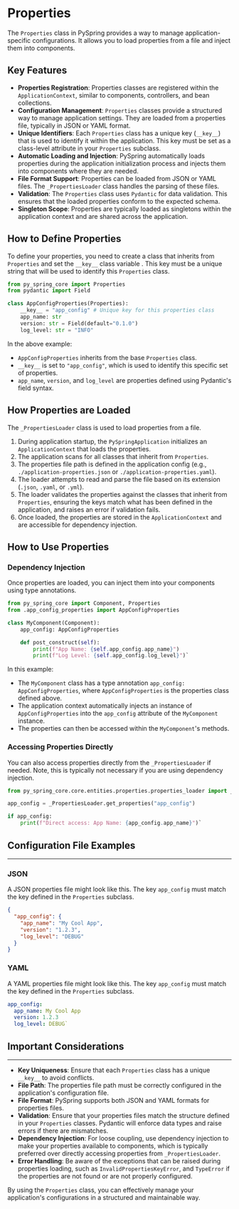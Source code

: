 # Properties

The `Properties` class in PySpring provides a way to manage application-specific configurations. It allows you to load properties from a file and inject them into components.

## Key Features

*   **Properties Registration**: Properties classes are registered within the `ApplicationContext`, similar to components, controllers, and bean collections.
*   **Configuration Management**:  `Properties` classes provide a structured way to manage application settings. They are loaded from a properties file, typically in JSON or YAML format.
*  **Unique Identifiers**: Each `Properties` class has a unique key (`__key__`) that is used to identify it within the application. This key must be set as a class-level attribute in your `Properties` subclass.
*   **Automatic Loading and Injection**: PySpring automatically loads properties during the application initialization process and injects them into components where they are needed.
*   **File Format Support**: Properties can be loaded from JSON or YAML files. The `_PropertiesLoader` class handles the parsing of these files.
*   **Validation**: The `Properties` class uses `Pydantic` for data validation. This ensures that the loaded properties conform to the expected schema.
*  **Singleton Scope**: Properties are typically loaded as singletons within the application context and are shared across the application.

## How to Define Properties

To define your properties, you need to create a class that inherits from `Properties` and set the `__key__` class variable . This key must be a unique string that will be used to identify this `Properties` class.

```py
from py_spring_core import Properties
from pydantic import Field

class AppConfigProperties(Properties):
    __key__ = "app_config" # Unique key for this properties class
    app_name: str
    version: str = Field(default="0.1.0")
    log_level: str = "INFO"
```

In the above example:

-   `AppConfigProperties` inherits from the base `Properties` class.
-   `__key__` is set to `"app_config"`, which is used to identify this specific set of properties.
-   `app_name`, `version`, and `log_level` are properties defined using Pydantic's field syntax.

How Properties are Loaded
-------------------------

The `_PropertiesLoader` class is used to load properties from a file.

1.  During application startup, the `PySpringApplication` initializes an `ApplicationContext` that loads the properties.
2.  The application scans for all classes that inherit from `Properties`.
3.  The properties file path is defined in the application config (e.g., `./application-properties.json` or `./application-properties.yaml`).
4.  The loader attempts to read and parse the file based on its extension (`.json`, `.yaml`, or `.yml`).
5.  The loader validates the properties against the classes that inherit from `Properties`, ensuring the keys match what has been defined in the application, and raises an error if validation fails.
6.  Once loaded, the properties are stored in the `ApplicationContext` and are accessible for dependency injection.

How to Use Properties
---------------------

### Dependency Injection

Once properties are loaded, you can inject them into your components using type annotations.

```py
from py_spring_core import Component, Properties
from .app_config_properties import AppConfigProperties

class MyComponent(Component):
    app_config: AppConfigProperties

    def post_construct(self):
        print(f"App Name: {self.app_config.app_name}")
        print(f"Log Level: {self.app_config.log_level}")`
```
In this example:

-   The `MyComponent` class has a type annotation `app_config: AppConfigProperties`, where `AppConfigProperties` is the properties class defined above.
-   The application context automatically injects an instance of `AppConfigProperties` into the `app_config` attribute of the `MyComponent` instance.
-   The properties can then be accessed within the `MyComponent`'s methods.

### Accessing Properties Directly

You can also access properties directly from the `_PropertiesLoader` if needed. Note, this is typically not necessary if you are using dependency injection.

```py
from py_spring_core.core.entities.properties.properties_loader import _PropertiesLoader

app_config = _PropertiesLoader.get_properties("app_config")

if app_config:
    print(f"Direct access: App Name: {app_config.app_name}")`

```
## Configuration File Examples
---------------------------

### JSON

A JSON properties file might look like this. The key `app_config` must match the key defined in the `Properties` subclass.


```json 
{
  "app_config": {
    "app_name": "My Cool App",
    "version": "1.2.3",
    "log_level": "DEBUG"
  }
}
```

### YAML

A YAML properties file might look like this. The key `app_config` must match the key defined in the `Properties` subclass.
```yaml
app_config:
  app_name: My Cool App
  version: 1.2.3
  log_level: DEBUG`
```

## Important Considerations
------------------------

-   **Key Uniqueness**: Ensure that each `Properties` class has a unique `__key__` to avoid conflicts.
-   **File Path**: The properties file path must be correctly configured in the application's configuration file.
-   **File Format**: PySpring supports both JSON and YAML formats for properties files.
-   **Validation**: Ensure that your properties files match the structure defined in your `Properties` classes. Pydantic will enforce data types and raise errors if there are mismatches.
-   **Dependency Injection**: For loose coupling, use dependency injection to make your properties available to components, which is typically preferred over directly accessing properties from `_PropertiesLoader`.
-   **Error Handling**: Be aware of the exceptions that can be raised during properties loading, such as `InvalidPropertiesKeyError`, and `TypeError` if the properties are not found or are not properly configured.

By using the `Properties` class, you can effectively manage your application's configurations in a structured and maintainable way.